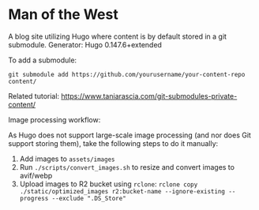 # Man of the West

A blog site utilizing Hugo where content is by default stored in a git submodule. Generator: Hugo 0.147.6+extended

To add a submodule:

```git submodule add https://github.com/yourusername/your-content-repo content/```

Related tutorial: https://www.taniarascia.com/git-submodules-private-content/

Image processing workflow:

As Hugo does not support large-scale image processing (and nor does Git support storing them), take the following steps to do it manually:

1. Add images to `assets/images`
2. Run `./scripts/convert_images.sh` to resize and convert images to avif/webp
3. Upload images to R2 bucket using `rclone`:
```rclone copy ./static/optimized_images r2:bucket-name --ignore-existing --progress --exclude ".DS_Store"```